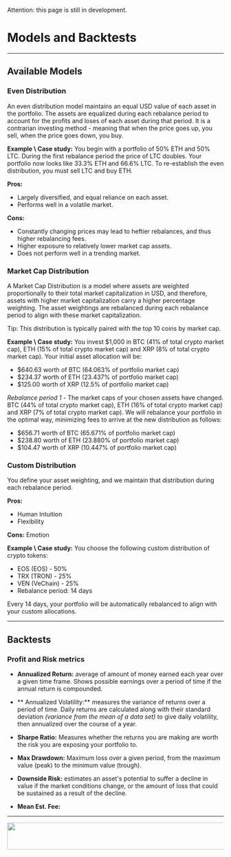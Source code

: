 Attention: this page is still in development.

# Models and Backtests

***

## Available Models
### Even Distribution
An even distribution model maintains an equal USD value of each asset in the portfolio. The assets are equalized during each rebalance period to account for the profits and loses of each asset during that period. It is a contrarian investing method - meaning that when the price goes up, you sell, when the price goes down, you buy.

**Example \ Case study:**
You begin with a portfolio of 50% ETH and 50% LTC. During the first rebalance period the price of LTC doubles. Your portfolio now looks like 33.3% ETH and 66.6% LTC. To re-establish the even distribution, you must sell LTC and buy ETH.

**Pros:**
* Largely diversified, and equal reliance on each asset.
* Performs well in a volatile market.

**Cons:**
* Constantly changing prices may lead to heftier rebalances, and thus higher rebalancing fees.
* Higher exposure to relatively lower market cap assets.
* Does not perform well in a trending market.

### Market Cap Distribution
A Market Cap Distribution is a model where assets are weighted proportionally to their total market capitalization in USD, and therefore, assets with higher market capitalization carry a higher percentage weighting. The asset weightings are rebalanced during each rebalance period to align with these market capitalization.

Tip: This distribution is typically paired with the top 10 coins by market cap.

**Example \ Case study:** 
You invest $1,000 in BTC (41% of total crypto market cap), ETH (15% of total crypto market cap) and XRP (8% of total crypto market cap). Your initial asset allocation will be:

* $640.63 worth of BTC (64.063% of portfolio market cap)
* $234.37 worth of ETH (23.437% of portfolio market cap)
* $125.00 worth of XRP (12.5% of portfolio market cap)

_Rebalance period 1_ - The market caps of your chosen assets have changed. BTC (44% of total crypto market cap), ETH (16% of total crypto market cap) and XRP (7% of total crypto market cap). We will rebalance your portfolio in the optimal way, minimizing fees to arrive at the new distribution as follows:

* $656.71 worth of BTC (65.671% of portfolio market cap)
* $238.80 worth of ETH (23.880% of portfolio market cap)
* $104.47 worth of XRP (10.447% of portfolio market cap)

### Custom Distribution
You define your asset weighting, and we maintain that distribution during each rebalance period.

**Pros:**
* Human Intuition
* Flexibility

**Cons:** Emotion

**Example \ Case study:** 
You choose the following custom distribution of crypto tokens:

* EOS (EOS) - 50%
* TRX (TRON) - 25%
* VEN (VeChain) - 25%
* Rebalance period: 14 days

Every 14 days, your portfolio will be automatically rebalanced to align with your custom allocations.

***

## Backtests
### Profit and Risk metrics
* **Annualized Return:** average of amount of money earned each year over a given time frame. Shows possible earnings over a period of time if the annual return is compounded.

* ** Annualized Volatility:** measures the variance of returns over a period of time. Daily returns are calculated along with their standard deviation _(variance from the mean of a data set)_ to give daily volatility, then annualized over the course of a year.

* **Sharpe Ratio:** Measures whether the returns you are making are worth the risk you are exposing your portfolio to.

* **Max Drawdown:** Maximum loss over a given period, from the maximum value (peak) to the minimum value (trough).

* **Downside Risk:** estimates an asset's potential to suffer a decline in value if the market conditions change, or the amount of loss that could be sustained as a result of the decline.

* **Mean Est. Fee:** 

***

<p align="center">
<img width="600" height="63" border="0" src="https://github.com/NazcaBot/nazcawiki/raw/master/res/barr.png">
</p>
